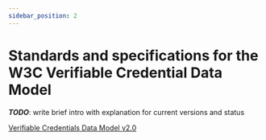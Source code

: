 ```yaml
---
sidebar_position: 2
---
```


# Standards and specifications for the W3C Verifiable Credential Data Model

**_TODO_**: write brief intro with explanation for current versions and status

[Verifiable Credentials Data Model v2.0](https://www.w3.org/TR/vc-data-model-2.0/) 